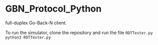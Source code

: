 # GBN_Protocol_Python
full-duplex Go-Back-N client.


To run the simulator, clone the repository and run the file `RDTTester.py`
`python3 RDTTester.py`
